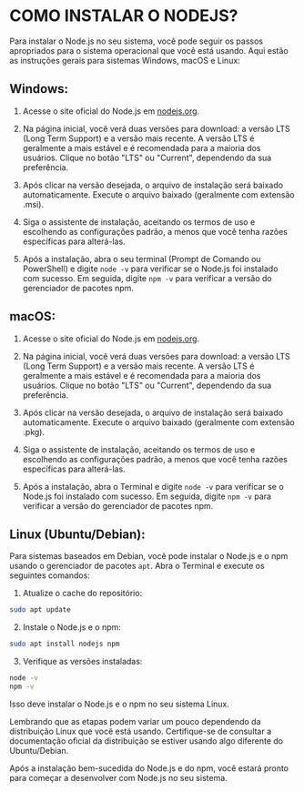 # COMO INSTALAR O NODEJS?
Para instalar o Node.js no seu sistema, você pode seguir os passos apropriados para o sistema operacional que você está usando. Aqui estão as instruções gerais para sistemas Windows, macOS e Linux:

## **Windows:**
1. Acesse o site oficial do Node.js em [nodejs.org](https://nodejs.org/).

2. Na página inicial, você verá duas versões para download: a versão LTS (Long Term Support) e a versão mais recente. A versão LTS é geralmente a mais estável e é recomendada para a maioria dos usuários. Clique no botão "LTS" ou "Current", dependendo da sua preferência.

3. Após clicar na versão desejada, o arquivo de instalação será baixado automaticamente. Execute o arquivo baixado (geralmente com extensão .msi).

4. Siga o assistente de instalação, aceitando os termos de uso e escolhendo as configurações padrão, a menos que você tenha razões específicas para alterá-las.

5. Após a instalação, abra o seu terminal (Prompt de Comando ou PowerShell) e digite `node -v` para verificar se o Node.js foi instalado com sucesso. Em seguida, digite `npm -v` para verificar a versão do gerenciador de pacotes npm.

## **macOS:**
1. Acesse o site oficial do Node.js em [nodejs.org](https://nodejs.org/).

2. Na página inicial, você verá duas versões para download: a versão LTS (Long Term Support) e a versão mais recente. A versão LTS é geralmente a mais estável e é recomendada para a maioria dos usuários. Clique no botão "LTS" ou "Current", dependendo da sua preferência.

3. Após clicar na versão desejada, o arquivo de instalação será baixado automaticamente. Execute o arquivo baixado (geralmente com extensão .pkg).

4. Siga o assistente de instalação, aceitando os termos de uso e escolhendo as configurações padrão, a menos que você tenha razões específicas para alterá-las.

5. Após a instalação, abra o Terminal e digite `node -v` para verificar se o Node.js foi instalado com sucesso. Em seguida, digite `npm -v` para verificar a versão do gerenciador de pacotes npm.

## **Linux (Ubuntu/Debian):**
Para sistemas baseados em Debian, você pode instalar o Node.js e o npm usando o gerenciador de pacotes `apt`. Abra o Terminal e execute os seguintes comandos:

1. Atualize o cache do repositório:

```bash
sudo apt update
```

2. Instale o Node.js e o npm:

```bash
sudo apt install nodejs npm
```

3. Verifique as versões instaladas:

```bash
node -v
npm -v
```

Isso deve instalar o Node.js e o npm no seu sistema Linux.

Lembrando que as etapas podem variar um pouco dependendo da distribuição Linux que você está usando. Certifique-se de consultar a documentação oficial da distribuição se estiver usando algo diferente do Ubuntu/Debian.

Após a instalação bem-sucedida do Node.js e do npm, você estará pronto para começar a desenvolver com Node.js no seu sistema.